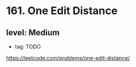 # 161. One Edit Distance
## level: Medium

- tag: TODO

https://leetcode.com/problems/one-edit-distance/
